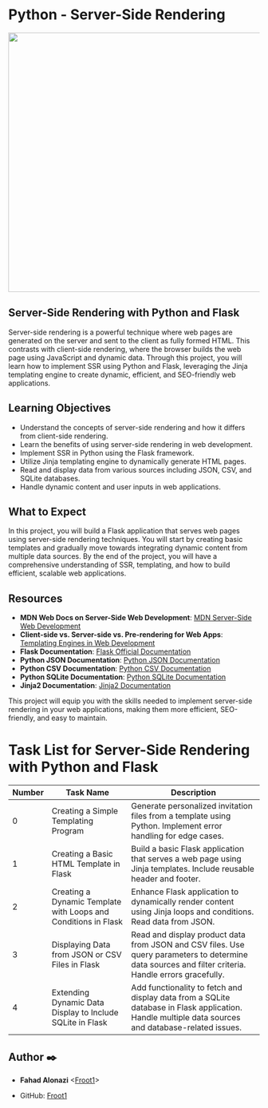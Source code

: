 
# Python - Server-Side Rendering

<p align="center">
<img width="520" align="center" altlt="Image" src="https://github.com/user-attachments/assets/d06054e4-fdd3-416d-860f-f909169327d6" />
</p>

## Server-Side Rendering with Python and Flask

Server-side rendering is a powerful technique where web pages are generated on the server and sent to the client as fully formed HTML. This contrasts with client-side rendering, where the browser builds the web page using JavaScript and dynamic data. Through this project, you will learn how to implement SSR using Python and Flask, leveraging the Jinja templating engine to create dynamic, efficient, and SEO-friendly web applications.

## Learning Objectives

- Understand the concepts of server-side rendering and how it differs from client-side rendering.
- Learn the benefits of using server-side rendering in web development.
- Implement SSR in Python using the Flask framework.
- Utilize Jinja templating engine to dynamically generate HTML pages.
- Read and display data from various sources including JSON, CSV, and SQLite databases.
- Handle dynamic content and user inputs in web applications.

## What to Expect

In this project, you will build a Flask application that serves web pages using server-side rendering techniques. You will start by creating basic templates and gradually move towards integrating dynamic content from multiple data sources. By the end of the project, you will have a comprehensive understanding of SSR, templating, and how to build efficient, scalable web applications.

## Resources

- **MDN Web Docs on Server-Side Web Development**: [MDN Server-Side Web Development](https://developer.mozilla.org/en-US/docs/Learn/Server-side)
- **Client-side vs. Server-side vs. Pre-rendering for Web Apps**: [Templating Engines in Web Development](https://www.sitepoint.com/client-side-vs-server-side-rendering/)
- **Flask Documentation**: [Flask Official Documentation](https://flask.palletsprojects.com/)
- **Python JSON Documentation**: [Python JSON Documentation](https://docs.python.org/3/library/json.html)
- **Python CSV Documentation**: [Python CSV Documentation](https://docs.python.org/3/library/csv.html)
- **Python SQLite Documentation**: [Python SQLite Documentation](https://docs.python.org/3/library/sqlite3.html)
- **Jinja2 Documentation**: [Jinja2 Documentation](https://jinja.palletsprojects.com/)

This project will equip you with the skills needed to implement server-side rendering in your web applications, making them more efficient, SEO-friendly, and easy to maintain.

# Task List for Server-Side Rendering with Python and Flask

| Number | Task Name                                        | Description                                                                                                     |
|--------|--------------------------------------------------|-----------------------------------------------------------------------------------------------------------------|
| 0      | Creating a Simple Templating Program             | Generate personalized invitation files from a template using Python. Implement error handling for edge cases.    |
| 1      | Creating a Basic HTML Template in Flask          | Build a basic Flask application that serves a web page using Jinja templates. Include reusable header and footer.|
| 2      | Creating a Dynamic Template with Loops and Conditions in Flask | Enhance Flask application to dynamically render content using Jinja loops and conditions. Read data from JSON. |
| 3      | Displaying Data from JSON or CSV Files in Flask  | Read and display product data from JSON and CSV files. Use query parameters to determine data sources and filter criteria. Handle errors gracefully. |
| 4      | Extending Dynamic Data Display to Include SQLite in Flask | Add functionality to fetch and display data from a SQLite database in Flask application. Handle multiple data sources and database-related issues. |

## Author :black_nib:

* __Fahad Alonazi__ <[Froot1](https://github.com/Froot1)>

* GitHub: [Froot1](https://github.com/Froot1)
